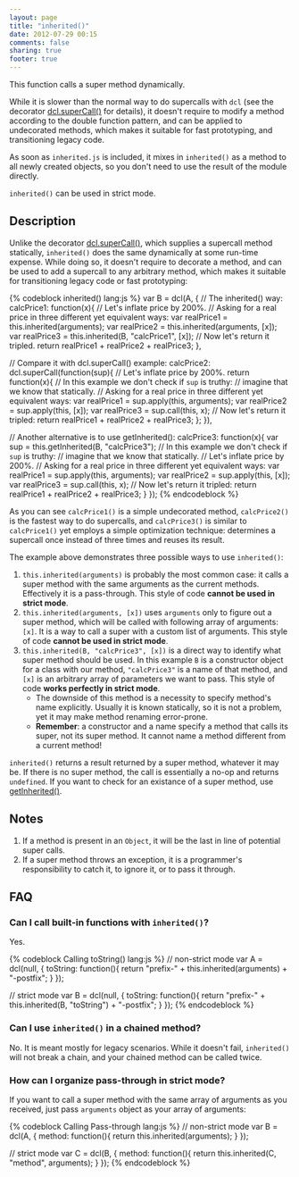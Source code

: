 ```yaml
---
layout: page
title: "inherited()"
date: 2012-07-29 00:15
comments: false
sharing: true
footer: true
---
```


This function calls a super method dynamically.

While it is slower than the normal way to do supercalls with `dcl` (see the decorator
[dcl.superCall()](/docs/mini_js/supercall) for details), it doesn't require to modify
a method according to the double function pattern, and can be applied to
undecorated methods, which makes it suitable for fast prototyping, and
transitioning legacy code.

As soon as `inherited.js` is included, it mixes in `inherited()` as a method to all
newly created objects, so you don't need to use the result of the module directly.

`inherited()` can be used in strict mode.

## Description

Unlike the decorator [dcl.superCall()](/docs/mini_js/supercall), which supplies
a supercall method statically, `inherited()` does the same dynamically at some
run-time expense. While doing so, it doesn't require to decorate a method, and
can be used to add a supercall to any arbitrary method, which makes it suitable
for transitioning legacy code or fast prototyping:

{% codeblock inherited() lang:js %}
var B = dcl(A, {
  // The inherited() way:
  calcPrice1: function(x){
      // Let's inflate price by 200%.
      // Asking for a real price in three different yet equivalent ways:
    var realPrice1 = this.inherited(arguments);
    var realPrice2 = this.inherited(arguments, [x]);
    var realPrice3 = this.inherited(B, "calcPrice1", [x]);
    // Now let's return it tripled.
    return realPrice1 + realPrice2 + realPrice3;
  },

  // Compare it with dcl.superCall() example:
  calcPrice2: dcl.superCall(function(sup){
      // Let's inflate price by 200%.
    return function(x){
      // In this example we don't check if `sup` is truthy:
      // imagine that we know that statically.
        // Asking for a real price in three different yet equivalent ways:
      var realPrice1 = sup.apply(this, arguments);
      var realPrice2 = sup.apply(this, [x]);
      var realPrice3 = sup.call(this, x);
      // Now let's return it tripled:
      return realPrice1 + realPrice2 + realPrice3;
    };
  }),

  // Another alternative is to use getInherited():
  calcPrice3: function(x){
    var sup = this.getInherited(B, "calcPrice3");
    // In this example we don't check if `sup` is truthy:
    // imagine that we know that statically.
      // Let's inflate price by 200%.
      // Asking for a real price in three different yet equivalent ways:
    var realPrice1 = sup.apply(this, arguments);
    var realPrice2 = sup.apply(this, [x]);
    var realPrice3 = sup.call(this, x);
    // Now let's return it tripled:
    return realPrice1 + realPrice2 + realPrice3;
  }
});
{% endcodeblock %}

As you can see `calcPrice1()` is a simple undecorated method, `calcPrice2()` is
the fastest way to do supercalls, and `calcPrice3()` is similar to `calcPrice1()`
yet employs a simple optimization technique: determines a supercall once instead
of three times and reuses its result.

The example above demonstrates three possible ways to use `inherited()`:

1. `this.inherited(arguments)` is probably the most common case: it calls a super method
   with the same arguments as the current methods. Effectively it is a pass-through.
   This style of code **cannot be used in strict mode**.
2. `this.inherited(arguments, [x])` uses `arguments` only to figure out a super method,
   which will be called with following array of arguments: `[x]`. It is a way to call
   a super with a custom list of arguments. This style of code **cannot be used in
   strict mode**.
3. `this.inherited(B, "calcPrice3", [x])` is a direct way to identify what super method
   should be used. In this example `B` is a constructor object for a class with
   our method, `"calcPrice3"` is a name of that method, and `[x]` is an arbitrary array
   of parameters we want to pass. This style of code **works perfectly in strict mode**.
   * The downside of this method is a necessity to specify method's name explicitly.
     Usually it is known statically, so it is not a problem, yet it may make method
     renaming error-prone.
   * **Remember**: a constructor and a name specify a method that calls its super,
     not its super method. It cannot name a method different from a current method!

`inherited()` returns a result returned by a super method, whatever it may be.
If there is no super method, the call is essentially a no-op and returns `undefined`.
If you want to check for an existance of a super method,
use [getInherited()](/docs/inherited_js/getinherited).

## Notes

1. If a method is present in an `Object`, it will be the last in line of potential
   super calls.
2. If a super method throws an exception, it is a programmer's responsibility
   to catch it, to ignore it, or to pass it through.

## FAQ

### Can I call built-in functions with `inherited()`?

Yes.

{% codeblock Calling toString() lang:js %}
// non-strict mode
var A = dcl(null, {
  toString: function(){
    return "prefix-" + this.inherited(arguments) + "-postfix";
  }
});

// strict mode
var B = dcl(null, {
  toString: function(){
    return "prefix-" + this.inherited(B, "toString") + "-postfix";
  }
});
{% endcodeblock %}

### Can I use `inherited()` in a chained method?

No. It is meant mostly for legacy scenarios. While it doesn't fail, `inherited()`
will not break a chain, and your chained method can be called twice.

### How can I organize pass-through in strict mode?

If you want to call a super method with the same array of arguments as you received,
just pass `arguments` object as your array of arguments:

{% codeblock Calling Pass-through lang:js %}
// non-strict mode
var B = dcl(A, {
  method: function(){
    return this.inherited(arguments);
  }
});

// strict mode
var C = dcl(B, {
  method: function(){
    return this.inherited(C, "method", arguments);
  }
});
{% endcodeblock %}
